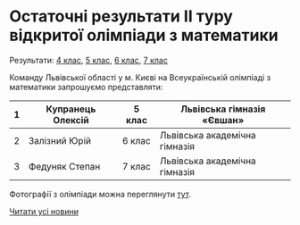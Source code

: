 # Остаточні результати ІІ туру відкритої олімпіади з математики

Результати: [4 клас](/images/blog/остаточні-результати-іі-туру-відкритої-олімпіади-з/результати-4-клас.jpg), [5 клас](/images/blog/остаточні-результати-іі-туру-відкритої-олімпіади-з/результати-5-клас.jpg), [6 клас](/images/blog/остаточні-результати-іі-туру-відкритої-олімпіади-з/результати-6-клас.jpg), [7 клас](/images/blog/остаточні-результати-іі-туру-відкритої-олімпіади-з/результати-7-клас.jpg)

Команду Львівської області у м. Києві на Всеукраїнській олімпіаді з математики запрошуємо представляти:

|  1  | Купранець Олексій | 5 клас |  Львівська гімназія «Євшан»   |
| --- | ----------------- | ------ | ----------------------------- |
|  2  |   Залізний Юрій   | 6 клас | Львівська академічна гімназія |
|  3  |  Федуняк Степан   | 7 клас | Львівська академічна гімназія |

Фотографії з олімпіади можна переглянути [тут](https://drive.google.com/drive/u/1/folders/1YQuejzVVEQXwSQxRe_17fwocszMrWmPF).

[Читати усі новини](/news)
